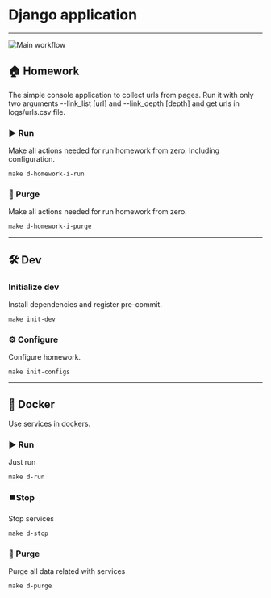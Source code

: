 # Django application

---
![Main workflow](https://github.com/hillel-i-python-pro-i-2023-06-23/homework__dmytro_fedin__22_crawler/actions/workflows/main-workflow.yml/badge.svg)

## 🏠 Homework

The simple console application to collect urls from pages.
Run it with only two arguments --link_list [url] and --link_depth [depth] and get urls in logs/urls.csv file.




### ▶️ Run

Make all actions needed for run homework from zero. Including configuration.

```shell
make d-homework-i-run
```

### 🚮 Purge

Make all actions needed for run homework from zero.

```shell
make d-homework-i-purge
```

---

## 🛠️ Dev

### Initialize dev

Install dependencies and register pre-commit.

```shell
make init-dev
```

### ⚙️ Configure

Configure homework.

```shell
make init-configs
```

---

## 🐳 Docker

Use services in dockers.

### ▶️ Run

Just run

```shell
make d-run
```

### ⏹️Stop

Stop services

```shell
make d-stop
```

### 🚮 Purge

Purge all data related with services

```shell
make d-purge
```
